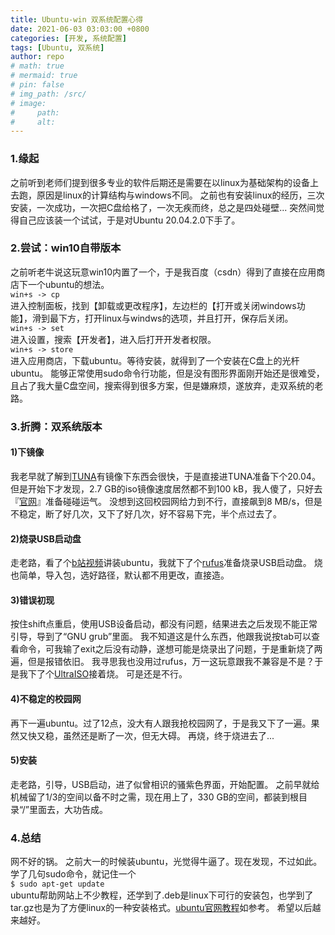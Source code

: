 ```yaml
---
title: Ubuntu-win 双系统配置心得
date: 2021-06-03 03:03:00 +0800
categories: [开发, 系统配置]
tags: [Ubuntu, 双系统]
author: repo
# math: true 
# mermaid: true
# pin: false 
# img_path: /src/
# image:
#     path: 
#     alt: 
---
```


### 1.缘起
之前听到老师们提到很多专业的软件后期还是需要在以linux为基础架构的设备上去跑，原因是linux的计算结构与windows不同。
之前也有安装linux的经历，三次安装，一次成功，一次把C盘给格了，一次无疾而终，总之是四处碰壁...
突然间觉得自己应该装一个试试，于是对Ubuntu 20.04.2.0下手了。

### 2.尝试：win10自带版本
之前听老牛说这玩意win10内置了一个，于是我百度（csdn）得到了直接在应用商店下一个ubuntu的想法。<br>
`win+s -> cp`<br>
进入控制面板，找到【卸载或更改程序】，左边栏的【打开或关闭windows功能】，滑到最下方，打开linux与windws的选项，并且打开，保存后关闭。<br>
`win+s -> set`<br>
进入设置，搜索【开发者】，进入后打开开发者权限。<br>
`win+s -> store`<br>
进入应用商店，下载ubuntu。等待安装，就得到了一个安装在C盘上的光杆ubuntu。
能够正常使用sudo命令行功能，但是没有图形界面刚开始还是很难受，且占了我大量C盘空间，搜索得到很多方案，但是嫌麻烦，遂放弃，走双系统的老路。

### 3.折腾：双系统版本
#### 1)下镜像
我老早就了解到[TUNA](https://mirrors.tuna.tsinghua.edu.cn/)有镜像下东西会很快，于是直接进TUNA准备下个20.04。
但是开始下才发现，2.7 GB的iso镜像速度居然都不到100 kB，我人傻了，只好去『[官网](https://ubuntu.com/download/desktop)』准备碰碰运气。
没想到这回校园网给力到不行，直接飙到8 MB/s，但是不稳定，断了好几次，又下了好几次，好不容易下完，半个点过去了。
#### 2)烧录USB启动盘
走老路，看了个[b站视频](https://www.bilibili.com/video/BV11k4y1k7Li?t=789)讲装ubuntu，我就下了个[rufus](https://rufus.ie/zh/)准备烧录USB启动盘。
烧也简单，导入包，选好路径，默认都不用更改，直接造。
#### 3)错误初现
按住shift点重启，使用USB设备启动，都没有问题，结果进去之后发现不能正常引导，导到了“GNU grub”里面。
我不知道这是什么东西，他跟我说按tab可以查看命令，可我输了exit之后没有动静，遂想可能是烧录出了问题，于是重新烧了两遍，但是报错依旧。
我寻思我也没用过rufus，万一这玩意跟我不兼容是不是？于是我下了个[UltraISO](https://cn.ultraiso.net/)接着烧。
可是还是不行。
#### 4)不稳定的校园网
再下一遍ubuntu。过了12点，没大有人跟我抢校园网了，于是我又下了一遍。果然又快又稳，虽然还是断了一次，但无大碍。
再烧，终于烧进去了...
#### 5)安装
走老路，引导，USB启动，进了似曾相识的骚紫色界面，开始配置。
之前早就给机械留了1/3的空间以备不时之需，现在用上了，330 GB的空间，都装到根目录“/”里面去，大功告成。

### 4.总结
网不好的锅。
之前大一的时候装ubuntu，光觉得牛逼了。现在发现，不过如此。
学了几句sudo命令，就记住一个<br>
`$ sudo apt-get update`<br>
ubuntu帮助网站上不少教程，还学到了.deb是linux下可行的安装包，也学到了tar.gz也是为了方便linux的一种安装格式。[ubuntu官网教程](https://help.ubuntu.com/kubuntu/desktopguide/zh_CN/manual-install.html)如参考。
希望以后越来越好。
